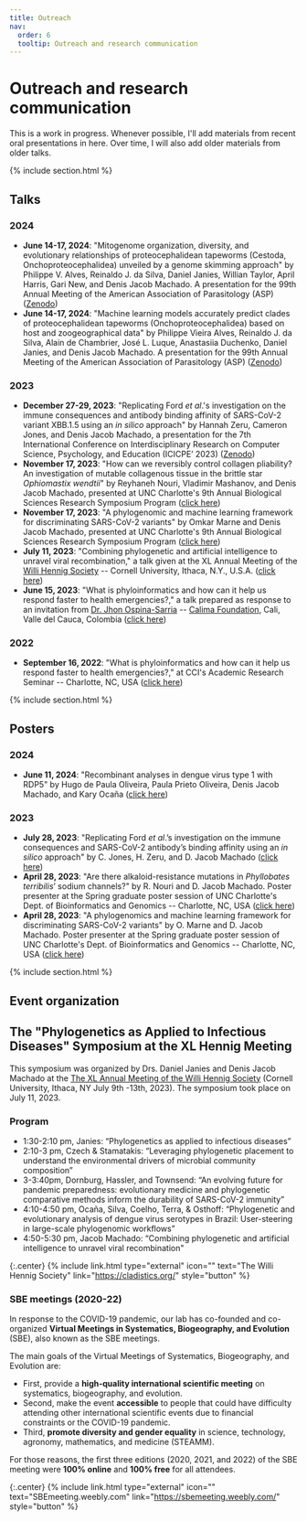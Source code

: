 ```yaml
---
title: Outreach
nav:
  order: 6
  tooltip: Outreach and research communication
---
```


<!--Preamble-->

# <i class="fas fa-seedling"></i>Outreach and research communication

This is a work in progress. Whenever possible, I'll add materials from recent oral presentations in here. Over time, I will also add older materials from older talks.

{% include section.html %}

<!--Oral Presentations-->

## <i class="fas fa-user-group"></i>Talks

### 2024

- **June 14-17, 2024**: "Mitogenome organization, diversity, and evolutionary relationships of proteocephalidean tapeworms (Cestoda, Onchoproteocephalidea) unveiled by a genome skimming approach" by Philippe V. Alves, Reinaldo J. da Silva, Daniel Janies, Willian Taylor, April Harris, Gari New, and Denis Jacob Machado. A presentation for the 99th Annual Meeting of the American Association of Parasitology (ASP) ([Zenodo](https://zenodo.org/records/11477509))
- **June 14-17, 2024**: "Machine learning models accurately predict clades of proteocephalidean tapeworms (Onchoproteocephalidea) based on host and zoogeographical data" by Philippe Vieira Alves, Reinaldo J. da Silva, Alain de Chambrier, José L. Luque, Anastasiia Duchenko, Daniel Janies, and Denis Jacob Machado. A presentation for the 99th Annual Meeting of the American Association of Parasitology (ASP) ([Zenodo](https://zenodo.org/records/11307234))

### 2023

- **December 27-29, 2023**: "Replicating Ford _et al_.'s investigation on the immune consequences and antibody binding affinity of SARS-CoV-2 variant XBB.1.5 using an _in silico_ approach" by Hannah Zeru, Cameron Jones, and Denis Jacob Machado, a presentation for the 7th International Conference on Interdisciplinary Research on Computer Science, Psychology, and Education (ICICPE’ 2023) ([Zenodo](https://doi.org/10.5281/zenodo.10138987))
- **November 17, 2023**: "How can we reversibly control collagen pliability? An investigation of mutable collagenous tissue in the brittle star _Ophiomastix wendtii_" by Reyhaneh Nouri, Vladimir Mashanov, and Denis Jacob Machado, presented at UNC Charlotte's 9th Annual Biological Sciences Research Symposium Program ([click here](https://drive.google.com/file/d/1-d1JfO4zFEQLy4NuQtg0KcZv2eil4b2e/view?usp=drive_link))
- **November 17, 2023**: "A phylogenomic and machine learning framework for discriminating SARS-CoV-2 variants" by Omkar Marne and Denis Jacob Machado, presented at UNC Charlotte's 9th Annual Biological Sciences Research Symposium Program ([click here](https://drive.google.com/file/d/1FFZ8n4IukBM76pd1lAz9oj8oMEo8_vOH/view?usp=drive_link))
- **July 11, 2023**: "Combining phylogenetic and artificial intelligence to unravel viral recombination," a talk given at the XL Annual Meeting of the [Willi Hennig Society](https://cladistics.org/) -- Cornell University, Ithaca, N.Y., U.S.A. ([click here](https://drive.google.com/file/d/1jupSdnD0Q2mxHt-unEpYUua6c36laA0N/view?usp=sharing))
- **June 15, 2023**: "What is phyloinformatics and how can it help us respond faster to health emergencies?," a talk prepared as response to an invitation from [Dr. Jhon Ospina-Sarria](https://orcid.org/0000-0002-9099-7793) -- [Calima Foundation](https://en.fundacioncalima.org/), Cali, Valle del Cauca, Colombia ([click here](https://drive.google.com/file/d/1FZQ5azNeGHLWIiACQTEnYvwRDuvy5vGp/view?usp=sharing))

### 2022

- **September 16, 2022**: "What is phyloinformatics and how can it help us respond faster to health emergencies?," at CCI's Academic Research Seminar -- Charlotte, NC, USA ([click here](https://drive.google.com/file/d/1EC5uAxjaWelf0XsoTaTn0UgWNLBuIpMa/view?usp=sharing))

{% include section.html %}

<!--Posters-->


## <i class="fas fa-user-group"></i>Posters

### 2024

- **June 11, 2024**: "Recombinant analyses in dengue virus type 1 with RDP5" by Hugo de Paula Oliveira, Paula Prieto Oliveira, Denis Jacob Machado, and Kary Ocaña ([click here](https://zenodo.org/records/11529272))

### 2023

- **July 28, 2023**: "Replicating Ford _et al_.’s investigation on the immune
consequences and SARS-CoV-2 antibody’s binding affinity using an _in silico_ approach" by C. Jones, H. Zeru, and D. Jacob Machado ([click here](https://drive.google.com/drive/folders/1iPcip7kIEQxjv9oHRKLypa_zOFGditk-?usp=sharing))
- **April 28, 2023**: "Are there alkaloid-resistance mutations in _Phyllobates terribilis_’ sodium channels?" by R. Nouri and D. Jacob Machado. Poster presenter at the Spring graduate poster session of UNC Charlotte's Dept. of Bioinformatics and Genomics -- Charlotte, NC, USA ([click here](https://drive.google.com/drive/folders/1Buv7pVdwTh9bZcWi2RVl-i89VYDgFkt8?usp=sharing))
- **April 28, 2023**: "A phylogenomics and machine learning framework for discriminating SARS-CoV-2 variants" by O. Marne and D. Jacob Machado. Poster presenter at the Spring graduate poster session of UNC Charlotte's Dept. of Bioinformatics and Genomics -- Charlotte, NC, USA ([click here](https://drive.google.com/drive/folders/1Nzj7uxV1kpH8VrH9PiVj9ir06YuA9UBJ?usp=sharing))

{% include section.html %}

<!--Event organization-->


## <i class="fas fa-user-group"></i>Event organization

## The "Phylogenetics as Applied to Infectious Diseases" Symposium at the XL Hennig Meeting

This symposium was organized by Drs. Daniel Janies and Denis Jacob Machado at the [The XL Annual Meeting of the Willi Hennig Society](https://cladistics.org/2023/03/01/hennig-xl-annual-meeting/) (Cornell University, Ithaca, NY July 9th -13th, 2023). The symposium took place on July 11, 2023.

### Program
- 1:30-2:10 pm, Janies: “Phylogenetics as applied to infectious diseases”
- 2:10-3 pm, Czech & Stamatakis: “Leveraging phylogenetic placement to understand the environmental drivers of microbial community composition”
- 3-3:40pm, Dornburg, Hassler, and Townsend: “An evolving future for pandemic preparedness: evolutionary medicine and phylogenetic comparative methods inform the durability of SARS-CoV-2 immunity”
- 4:10-4:50 pm, Ocaña, Silva, Coelho, Terra, & Osthoff: “Phylogenetic and evolutionary analysis of dengue virus serotypes in Brazil: User-steering in large-scale phylogenomic workflows”
- 4:50-5:30 pm, Jacob Machado: “Combining phylogenetic and artificial intelligence to unravel viral recombination"

{:.center}
{% include link.html type="external" icon="" text="The Willi Hennig Society" link="https://cladistics.org/" style="button" %}

### SBE meetings (2020-22)

In response to the COVID-19 pandemic, our lab has co-founded and co-organized **Virtual Meetings in Systematics, Biogeography, and Evolution** (SBE), also known as the SBE meetings.

The main goals of the Virtual Meetings of Systematics, Biogeography, and Evolution are:

- First, provide a **high-quality international scientific meeting** on systematics, biogeography, and evolution.
- Second, make the event **accessible** to people that could have difficulty attending other international scientific events due to financial constraints or the COVID-19 pandemic.
- Third, **promote diversity and gender equality** in science, technology, agronomy, mathematics, and medicine (STEAMM).

For those reasons, the first three editions (2020, 2021, and 2022) of the SBE meeting were **100% online** and  **100% free** for all attendees.

{:.center}
{% include link.html type="external" icon="" text="SBEmeeting.weebly.com" link="https://sbemeeting.weebly.com/" style="button" %}
